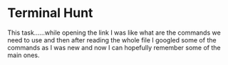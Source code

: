 # Terminal Hunt

This task......while opening the link I was like what are the commands we need to use and then after reading the whole file I googled some of the commands as I was new and now I can hopefully remember some of the main ones.

